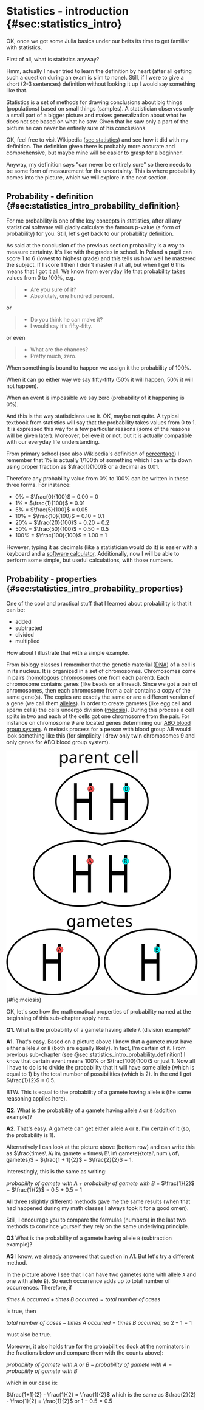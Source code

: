 # Statistics - introduction {#sec:statistics_intro}

OK, once we got some Julia basics under our belts its time to get familiar with statistics.

First of all, what is statistics anyway?

Hmm, actually I never tried to learn the definition by heart (after all getting such a question during an exam is slim to none). Still, if I were to give a short (2-3 sentences) definition without looking it up I would say something like that.

Statistics is a set of methods for drawing conclusions about big things (populations) based on small things (samples). A statistician observes only a small part of a bigger picture and makes generalization about what he does not see based on what he saw. Given that he saw only a part of the picture he can never be entirely sure of his conclusions.

OK, feel free to visit Wikipedia ([see statistics](https://en.wikipedia.org/wiki/Statistics)) and see how it did with my definition. The definition given there is probably more accurate and comprehensive, but maybe mine will be easier to grasp for a beginner.

Anyway, my definition says "can never be entirely sure" so there needs to be some form of measurement for the uncertainty.
This is where probability comes into the picture, which we will explore in the next section.

## Probability - definition {#sec:statistics_intro_probability_definition}

For me probability is one of the key concepts in statistics, after all any statistical software will gladly calculate the famous p-value (a form of probability) for you.
Still, let's get back to our probability definition.

As said at the conclusion of the previous section probability is a way to measure certainty.
It's like with the grades in school. In Poland a pupil can score 1 to 6 (lowest to highest grade) and this tells us how well he mastered the subject.
If I score 1 then I didn't master it at all, but when I get 6 this means that I got it all.
We know from everyday life that probability takes values from 0 to 100%, e.g.

> - Are you sure of it?
> - Absolutely, one hundred percent.

or

> - Do you think he can make it?
> - I would say it's fifty-fifty.

or even

> - What are the chances?
> - Pretty much, zero.

When something is bound to happen we assign it the probability of 100%.

When it can go either way we say fifty-fifty (50% it will happen, 50% it will not happen).

When an event is impossible we say zero (probability of it happening is 0%).

And this is the way statisticians use it. OK, maybe not quite. A typical textbook from statistics will say that the probability takes values from 0 to 1.
It is expressed this way for a few particular reasons (some of the reasons will be given later). Moreover, believe it or not, but it is actually compatible with our everyday life understanding.

From primary school (see also Wikipedia's definition of [percentage](https://en.wikipedia.org/wiki/Percentage)) I remember that 1%  is actually 1/100th of something which I can write down using proper fraction as $\frac{1}{100}$ or a decimal as 0.01.

Therefore any probability value from 0% to 100% can be written in these three forms. For instance:

- 0% = $\frac{0}{100}$ = 0.00 = 0
- 1% = $\frac{1}{100}$ = 0.01
- 5% = $\frac{5}{100}$ = 0.05
- 10% = $\frac{10}{100}$ = 0.10 = 0.1
- 20% = $\frac{20}{100}$ = 0.20 = 0.2
- 50% = $\frac{50}{100}$ = 0.50 = 0.5
- 100% = $\frac{100}{100}$ = 1.00 = 1

However, typing it as decimals (like a statistician would do it) is easier with a keyboard and a [software calculator](https://en.wikipedia.org/wiki/Software_calculator).
Additionally, now I will be able to perform some simple, but useful calculations, with those numbers.

## Probability - properties {#sec:statistics_intro_probability_properties}

One of the cool and practical stuff that I learned about probability is that it can be:

- added
- subtracted
- divided
- multiplied

How about I illustrate that with a simple example.

From biology classes I remember that the genetic material ([DNA](https://en.wikipedia.org/wiki/DNA)) of a cell is in its nucleus.
It is organized in a set of chromosomes. Chromosomes come in pairs ([homologous chromosomes](https://en.wikipedia.org/wiki/Homologous_chromosome) one from each parent). Each chromosome contains genes (like beads on a thread). Since we got a pair of chromosomes, then each chromosome from a pair contains a copy of the same gene(s). The copies are exactly the same or are a different version of a gene (we call them [alleles](https://en.wikipedia.org/wiki/Allele)). In order to create gametes (like egg cell and sperm cells) the cells undergo division ([meiosis](https://en.wikipedia.org/wiki/Meiosis)). During this process a cell splits in two and each of the cells got one chromosome from the pair. For instance on chromosome 9 are located genes determining our [ABO blood group system](https://en.wikipedia.org/wiki/ABO_blood_group_system#Genetics). A meiosis process for a person with blood group AB would look something like this (for simplicity I drew only twin chromosomes 9 and only genes for ABO blood group system).

![Meiosis. Splitting of a cell of a person with blood group AB.](./images/meiosis.svg){#fig:meiosis}

OK, let's see how the mathematical properties of probability named at the beginning of this sub-chapter apply here.

**Q1.** What is the probability of a gamete having allele `A` (division example)?

**A1.** That's easy. Based on a picture above I know that a gamete must have either allele `A` or `B` (both are equally likely). In fact, I'm certain of it. From previous sub-chapter (see @sec:statistics_intro_probability_definition) I know that certain event means 100% or $\frac{100}{100}$ or just 1. Now all I have to do is to divide the probability that it will have some allele (which is equal to 1) by the total number of possibilities (which is 2). In the end I got $\frac{1}{2}$ = 0.5.

BTW. This is equal to the probability of a gamete having allele `B` (the same reasoning applies here).

**Q2.** What is the probability of a gamete having allele `A` or `B` (addition example)?

**A2.** That's easy. A gamete can get either allele `A` or `B`. I'm certain of it (so, the probability is 1).

Alternatively I can look at the picture above (bottom row) and can write this as $\frac{times\ A\ in\ gamete + times\ B\ in\ gamete}{total\ num \ of\ gametes}$ = $\frac{1 + 1}{2}$ = $\frac{2}{2}$ = 1.

Interestingly, this is the same as writing:

$probability\ of\ gamete\ with\ A + probability\ of\ gamete\ with\ B$ = $\frac{1}{2}$ + $\frac{1}{2}$ = 0.5 + 0.5 = 1

All three (slightly different) methods gave me the same results (when that had happened during my math classes I always took it for a good omen).

Still, I encourage you to compare the formulas (numbers) in the last two methods to convince yourself they rely on the same underlying principle.

**Q3** What is the probability of a gamete having allele `B` (subtraction example)?

**A3** I know, we already answered that question in A1. But let's try a different method.

In the picture above I see that I can have two gametes (one with allele `A` and one with allele `B`). So each occurrence adds up to total number of occurrences.
Therefore, if

$times\ A\ occurred + times\ B\ occurred = total\ number\ of\ cases$

is true, then

$total\ number\ of\ cases - times\ A\ occurred = times\ B\ occurred$, so $2 - 1 = 1$

must also be true.

Moreover, it also holds true for the probabilities (look at the nominators in the fractions below and compare them with the counts above):

$probability\ of\ gamete\ with\ A\ or\ B - probability\ of\ gamete\ with\ A = probability\ of\ gamete\ with\ B$ 

which in our case is:

$\frac{1+1}{2} - \frac{1}{2} = \frac{1}{2}$ which is the same as $\frac{2}{2} - \frac{1}{2} = \frac{1}{2}$ or $1 - 0.5 = 0.5$
